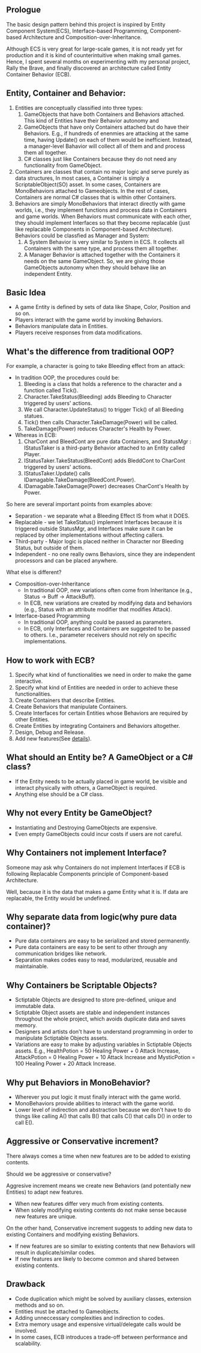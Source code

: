 <a id="technical_highlights"></a>
## Prologue

The basic design pattern behind this project is inspired by 
Entity Component System(ECS), Interface-based Programming,
Component-based Architecture and Composition-over-Inheritance.

Although ECS is very great for large-scale games,
it is not ready yet for production and it is kind of counterintuitive when making small games.
Hence, I spent several months on experimenting with my personal project, Rally the Brave,
and finally discovered an architecture called Entity Container Behavior (ECB).

## Entity, Container and Behavior:
1.	Entities are conceptually classified into three types:
	1.	GameObjects that have both Containers and Behaviors attached. 
		This kind of Entities have their Behavior autonomy and 
	2.	GameObjects that have only Containers attached but do have their Behaviors.
		E.g., if hundreds of enenmies are attacking at the same time, having Update() on each of them would be inefficient.
		Instead, a manager-level Bahavior will collect all of them and and process them all together.
	3.	C# classes just like Containers because they do not need any functionality from GameObject.
2.	Containers are classes that contain no major logic and serve purely as data structures,
	In most cases, a Container is simply a ScriptableObject(SO) asset.
	In some cases, Containers are MonoBehaviors attached to Gameobjects.
	In the rest of cases, Containers are normal C# classes that is within other Containers.
3.	Behaviors are simply MonoBehaviors that interact directly with game worlds, i.e.,
	they implement functions and process data in Containers and game worlds.
	When Behaviors must communicate with each other, they should implement Interfaces so that they become replacable
	(just like replacable Components in Component-based Architecture).
	Behaviors could be classfied as Manager and System:
	1.	A System Behavior is very similar to System in ECS. It collects all Containers with the same type, and process them all together.
	2.	A Manager Behavior is attached together with the Containers it needs on the same GameObject. 
		So, we are giving those GameObjects autonomy when they should behave like an independent Entity.

## Basic Idea

*	A game Entity is defined by sets of data like Shape, Color, Position and so on.
*	Players interact with the game world by invoking Behaviors.
*	Behaviors manipulate data in Entities.
*	Players receive responses from data modifications.

## What's the difference from traditional OOP?

For example, a character is going to take Bleeding effect from an attack:
*	In tradition OOP, the procedures could be:
	1.	Bleeding is a class that holds a reference to the character and a function called Tick().
	2.	Character.TakeStatus(Bleeding) adds Bleeding to Character triggered by users' actions.
	3.	We call Character.UpdateStatus() to trigger Tick() of all Bleeding statues.
	4.	Tick() then calls Character.TakeDamage(Power) will be called.
	5.	TakeDamage(Power) reduces Character's Health by Power.
*	Whereas in ECB:
	1.	CharCont and BleedCont are pure data Containers, and StatusMgr : IStatusTaker is a third-party Behavior attached to an Entity called Player.
	2.	IStatusTaker.TakeStatus(BleedCont) adds BleddCont to CharCont triggered by users' actions.
	3.	IStatusTaker.Update() calls IDamagable.TakeDamage(BleedCont.Power).
	4.	IDamagable.TakeDamage(Power) decreases CharCont's Health by Power.

So here are several important points from examples above:
*	Separation - we separate what a Bleeding Effect IS from what it DOES.
*	Replacable - we let TakeStatus() implement Interfaces because it is triggered outside StatusMgr,
	and Interfaces make sure it can be replaced by other implementations without affecting callers.
*	Third-party - Major logic is placed neither in Character nor Bleeding Status, but outside of them.
*	Independent - no one really owns Behaviors, since they are independent processors and can be placed anywhere.

What else is different?
*	Composition-over-Inheritance
	*	In traditional OOP, new variations often come from Inheritance (e.g., Status -> Buff -> AttackBuff).
	*	In ECB, new variations are created by modifying data and behaviors
		(e.g., Status with an attribute modifier that modifies Attack).
*	Interface-based Programming
	*	In traditional OOP, anything could be passed as parameters.
	*	In ECB, only Interfaces and Containers are suggested to be passed to others.
		I.e., parameter receivers should not rely on specific implementations.

## How to work with ECB?

1.	Specify what kind of functionalities we need in order to make the game interactive.
2.	Specify what kind of Entities are needed in order to achieve these functionalities.
3.	Create Containers that describe Entities.
4.	Create Behaviors that manipulate Containers.
5.	Create Interfaces for certain Entities whose Behaviors are required by other Entities.
6.	Create Entities by integrating Containers and Behaviors altogether.
7.	Design, Debug and Release.
8.	Add new features(See <a href="#new-content">details</a>).

## What should an Entity be? A GameObject or a C# class?

*	If the Entity needs to be actually placed in game world, be visible and interact physically with others, a GameObject is required.
*	Anything else should be a C# class.

## Why not every Entity be GameObject?

*	Instantiating and Destroying GameObjects are expensive.
*	Even empty GameObjects could incur costs if users are not careful.

## Why Containers not implement Interface?

Someone may ask why Containers do not implement Interfaces 
if ECB is following Replacable Components principle of Component-based Architecture.

Well, because it is the data that makes a game Entity what it is. If data are replacable, the Entity would be undefined.

## Why separate data from logic(why pure data container)?

*	Pure data containers are easy to be serialized and stored permanently.
*	Pure data containers are easy to be sent to other through any communication bridges like network.
*	Separation makes codes easy to read, modularized, reusable and maintainable.

## Why Containers be Scriptable Objects?

*	Sctiptable Objects are designed to store pre-defined, unique and immutable data.
*	Sctiptable Object assets are stable and independent instances throughout the whole project, which avoids duplicate data and saves memory.
*	Designers and artists don't have to understand programming in order to manipulate Sctiptable Objects assets.
*	Variations are easy to make by adjusting variables in Sctiptable Objects assets. 
	E.g., HealthPotion = 50 Healing Power + 0 Attack Increase, AttackPotion = 0 Healing Power + 10 Attack Increase
	and MysticPotion = 100 Healing Power + 20 Attack Increase. 

## Why put Behaviors in MonoBehavior?

*	Wherever you put logic it must finally interact with the game world.
*	MonoBehaviors provide abilities to interact with the game world.
*	Lower level of indirection and abstraction 
	because we don't have to do things like calling A() that calls B() that calls C() that calls D() in order to call E().

<a id="new-content"></a>
## Aggressive or Conservative increment?

There always comes a time when new features are to be added to existing contents.

Should we be aggressive or conservative?

Aggresive increment means we create new Behaviors (and potentially new Entities) to adapt new features.
*	When new features differ very much from existing contents.
*	When solely modifying existing contents do not make sense because new features are unique.

On the other hand, Conservative increment suggests to adding new data to existing Containers and modifying existing Behaviors.
*	If new features are so similar to existing contents that new Behaviors will result in duplicate/similar codes.
*	If new features are likely to become common and shared between existing contents.

## Drawback

*	Code duplication which might be solved by auxiliary classes, extension methods and so on.
*	Entities must be attached to Gameobjects.
*	Adding unneccessary complexities and indirection to codes.
*	Extra memory usage and expensive virtual/delegate calls would be involved.
*	In some cases, ECB introduces a trade-off between performance and scalability.